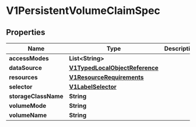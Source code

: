 

# V1PersistentVolumeClaimSpec

## Properties

Name | Type | Description | Notes
------------ | ------------- | ------------- | -------------
**accessModes** | **List&lt;String&gt;** |  |  [optional]
**dataSource** | [**V1TypedLocalObjectReference**](V1TypedLocalObjectReference.md) |  |  [optional]
**resources** | [**V1ResourceRequirements**](V1ResourceRequirements.md) |  |  [optional]
**selector** | [**V1LabelSelector**](V1LabelSelector.md) |  |  [optional]
**storageClassName** | **String** |  |  [optional]
**volumeMode** | **String** |  |  [optional]
**volumeName** | **String** |  |  [optional]



